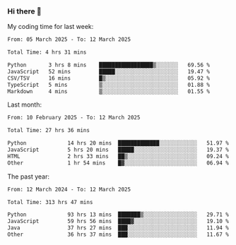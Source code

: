 ### Hi there 👋

My coding time for last week:

<!--START_SECTION:week-->

```txt
From: 05 March 2025 - To: 12 March 2025

Total Time: 4 hrs 31 mins

Python       3 hrs 8 mins    █████████████████▒░░░░░░░   69.56 %
JavaScript   52 mins         █████░░░░░░░░░░░░░░░░░░░░   19.47 %
CSV/TSV      16 mins         █▒░░░░░░░░░░░░░░░░░░░░░░░   05.92 %
TypeScript   5 mins          ▒░░░░░░░░░░░░░░░░░░░░░░░░   01.88 %
Markdown     4 mins          ▒░░░░░░░░░░░░░░░░░░░░░░░░   01.55 %
```

<!--END_SECTION:week-->

Last month:

<!--START_SECTION:month-->

```txt
From: 10 February 2025 - To: 12 March 2025

Total Time: 27 hrs 36 mins

Python             14 hrs 20 mins  █████████████░░░░░░░░░░░░   51.97 %
JavaScript         5 hrs 20 mins   █████░░░░░░░░░░░░░░░░░░░░   19.37 %
HTML               2 hrs 33 mins   ██▒░░░░░░░░░░░░░░░░░░░░░░   09.24 %
Other              1 hr 54 mins    █▓░░░░░░░░░░░░░░░░░░░░░░░   06.94 %
```

<!--END_SECTION:month-->

The past year:

<!--START_SECTION:year-->

```txt
From: 12 March 2024 - To: 12 March 2025

Total Time: 313 hrs 47 mins

Python             93 hrs 13 mins  ███████▒░░░░░░░░░░░░░░░░░   29.71 %
JavaScript         59 hrs 56 mins  ████▓░░░░░░░░░░░░░░░░░░░░   19.10 %
Java               37 hrs 27 mins  ███░░░░░░░░░░░░░░░░░░░░░░   11.94 %
Other              36 hrs 37 mins  ███░░░░░░░░░░░░░░░░░░░░░░   11.67 %
```

<!--END_SECTION:year-->

